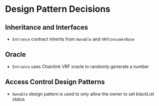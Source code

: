 # Design Pattern Decisions

## Inheritance and Interfaces

- `Entrance` contract inherits from `Ownable` and `VRFConsumerBase`

## Oracle

- `Entrance` uses Chainlink VRF oracle to randomly generate a number

## Access Control Design Patterns

- `Ownable` design pattern is used to only allow the owner to set blackList status